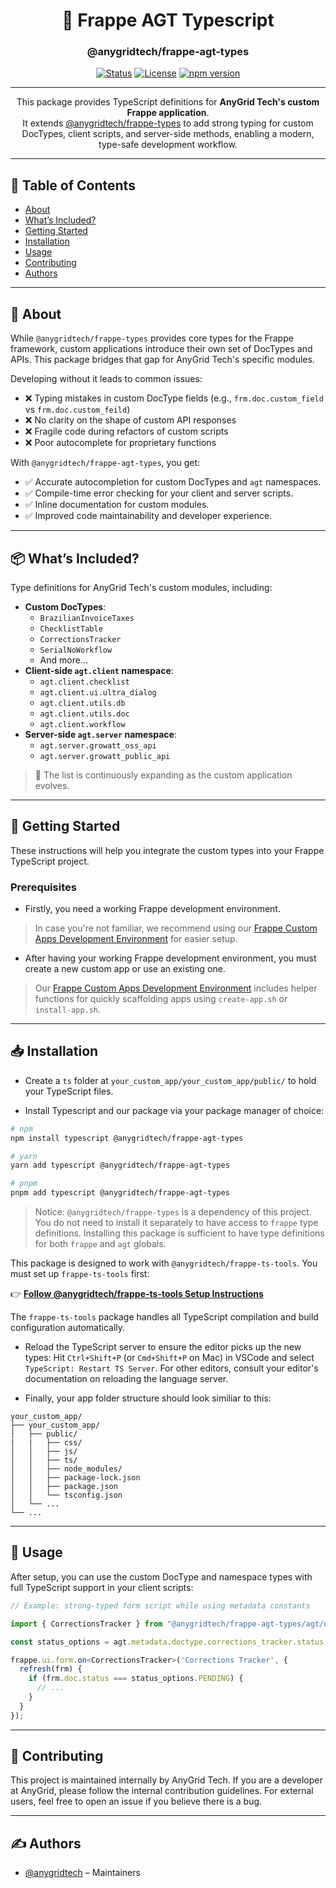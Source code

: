 <h1 align="center">
  🚀 Frappe AGT Typescript
</h1>

<h3 align="center">@anygridtech/frappe-agt-types</h3>

<div align="center">

[![Status](https://img.shields.io/badge/status-active-success.svg)]()
[![License](https://img.shields.io/badge/license-MIT-blue.svg)](/LICENSE)
[![npm version](https://badge.fury.io/js/%40anygridtech%2Ffrappe-agt-types.svg)](https://badge.fury.io/js/%40anygridtech%2Ffrappe-agt-types)

</div>

---

<p align="center">
This package provides TypeScript definitions for <strong>AnyGrid Tech's custom Frappe application</strong>.
<br>
It extends <a href="https://github.com/AnyGridTech/frappe-types">@anygridtech/frappe-types</a> to add strong typing for custom DocTypes, client scripts, and server-side methods, enabling a modern, type-safe development workflow.
</p>

---

## 📝 Table of Contents

- [About](#about)
- [What’s Included?](#whats_included)
- [Getting Started](#getting_started)
- [Installation](#installation)
- [Usage](#usage)
- [Contributing](#contributing)
- [Authors](#authors)

---

## 🧐 About <a name = "about"></a>

While `@anygridtech/frappe-types` provides core types for the Frappe framework, custom applications introduce their own set of DocTypes and APIs. This package bridges that gap for AnyGrid Tech's specific modules.

Developing without it leads to common issues:
- ❌ Typing mistakes in custom DocType fields (e.g., `frm.doc.custom_field` vs `frm.doc.custom_feild`)
- ❌ No clarity on the shape of custom API responses
- ❌ Fragile code during refactors of custom scripts
- ❌ Poor autocomplete for proprietary functions

With `@anygridtech/frappe-agt-types`, you get:
- ✅ Accurate autocompletion for custom DocTypes and `agt` namespaces.
- ✅ Compile-time error checking for your client and server scripts.
- ✅ Inline documentation for custom modules.
- ✅ Improved code maintainability and developer experience.

---

## 📦 What’s Included? <a name = "whats_included"></a>

Type definitions for AnyGrid Tech's custom modules, including:

- **Custom DocTypes**:
  - `BrazilianInvoiceTaxes`
  - `ChecklistTable`
  - `CorrectionsTracker`
  - `SerialNoWorkflow`
  - And more...
- **Client-side `agt.client` namespace**:
  - `agt.client.checklist`
  - `agt.client.ui.ultra_dialog`
  - `agt.client.utils.db`
  - `agt.client.utils.doc`
  - `agt.client.workflow`
- **Server-side `agt.server` namespace**:
  - `agt.server.growatt_oss_api`
  - `agt.server.growatt_public_api`

> 🧩 The list is continuously expanding as the custom application evolves.

---

## 🏁 Getting Started <a name = "getting_started"></a>

These instructions will help you integrate the custom types into your Frappe TypeScript project.

### Prerequisites

- Firstly, you need a working Frappe development environment.
> In case you're not familiar, we recommend using our [Frappe Custom Apps Development Environment](https://github.com/AnyGridTech/frappe-dev) for easier setup.

- After having your working Frappe development environment,
you must create a new custom app or use an existing one. 
> Our [Frappe Custom Apps Development Environment](https://github.com/AnyGridTech/frappe-dev) includes helper functions for quickly scaffolding apps using `create-app.sh` or `install-app.sh`.

---

## 📥 Installation <a name = "installation"></a>

- Create a `ts` folder at `your_custom_app/your_custom_app/public/` to hold your TypeScript files.

- Install Typescript and our package via your package manager of choice:

```bash
# npm
npm install typescript @anygridtech/frappe-agt-types

# yarn
yarn add typescript @anygridtech/frappe-agt-types

# pnpm
pnpm add typescript @anygridtech/frappe-agt-types
```

> Notice: `@anygridtech/frappe-types` is a dependency of this project. You do not need to install it separately to have access to `frappe` type definitions. Installing this package is sufficient to have type definitions for both `frappe` and `agt` globals.

This package is designed to work with `@anygridtech/frappe-ts-tools`. You must set up `frappe-ts-tools` first:

👉 **[Follow @anygridtech/frappe-ts-tools Setup Instructions](https://github.com/AnyGridTech/frappe-ts-tools#configuration)**


The `frappe-ts-tools` package handles all TypeScript compilation and build configuration automatically.

- Reload the TypeScript server to ensure the editor picks up the new types: Hit `Ctrl+Shift+P` (or `Cmd+Shift+P` on Mac) in VSCode and select `TypeScript: Restart TS Server`. For other editors, consult your editor's documentation on reloading the language server.

- Finally, your app folder structure should look similiar to this:

```
your_custom_app/
├── your_custom_app/
│   ├── public/
|   |   ├── css/
│   │   ├── js/
│   │   ├── ts/
│   │   ├── node_modules/
│   │   ├── package-lock.json
│   │   ├── package.json
│   │   └── tsconfig.json
│   └── ...
└── ...
```

---

## 🎈 Usage <a name="usage"></a>

After setup, you can use the custom DocType and namespace types with full TypeScript support in your client scripts:

```ts
// Example: strong-typed form script while using metadata constants 

import { CorrectionsTracker } from "@anygridtech/frappe-agt-types/agt/doctype/CorrectionsTracker";

const status_options = agt.metadata.doctype.corrections_tracker.status;

frappe.ui.form.on<CorrectionsTracker>('Corrections Tracker', {
  refresh(frm) {
    if (frm.doc.status === status_options.PENDING) {
      // ...
    }
  }
});
```

---

## 🤝 Contributing <a name = "contributing"></a>

This project is maintained internally by AnyGrid Tech. If you are a developer at AnyGrid, please follow the internal contribution guidelines. For external users, feel free to open an issue if you believe there is a bug.

---

## ✍️ Authors <a name = "authors"></a>

- [@anygridtech](https://github.com/anygridtech) – Maintainers
